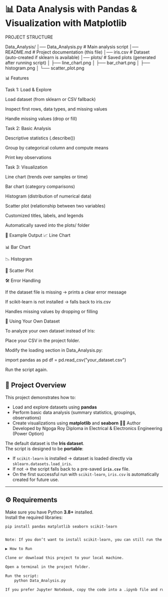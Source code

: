 # 📊 Data Analysis with Pandas & Visualization with Matplotlib

PROJECT STRUCTURE

Data_Analysis/
│── Data_Analysis.py      # Main analysis script
│── README.md             # Project documentation (this file)
│── iris.csv              # Dataset (auto-created if sklearn is available)
│── plots/                # Saved plots (generated after running script)
│    ├── line_chart.png
│    ├── bar_chart.png
│    ├── histogram.png
│    └── scatter_plot.png

📊 Features

Task 1: Load & Explore

Load dataset (from sklearn or CSV fallback)

Inspect first rows, data types, and missing values

Handle missing values (drop or fill)

Task 2: Basic Analysis

Descriptive statistics (.describe())

Group by categorical column and compute means

Print key observations

Task 3: Visualization

Line chart (trends over samples or time)

Bar chart (category comparisons)

Histogram (distribution of numerical data)

Scatter plot (relationship between two variables)

Customized titles, labels, and legends

Automatically saved into the plots/ folder

📌 Example Output
📈 Line Chart

📊 Bar Chart

📉 Histogram

🔵 Scatter Plot

🛠 Error Handling

If the dataset file is missing → prints a clear error message

If scikit-learn is not installed → falls back to iris.csv

Handles missing values by dropping or filling

🔄 Using Your Own Dataset

To analyze your own dataset instead of Iris:

Place your CSV in the project folder.

Modify the loading section in Data_Analysis.py:

import pandas as pd
df = pd.read_csv("your_dataset.csv")


Run the script again.


## 📌 Project Overview
This project demonstrates how to:
- Load and explore datasets using **pandas**
- Perform basic data analysis (summary statistics, groupings, observations)
- Create visualizations using **matplotlib** and **seaborn**
👨‍💻 Author
Developed by Ngoga Roy
Diploma in Electrical & Electronics Engineering (Power Option)

The default dataset is the **Iris dataset**.  
The script is designed to be **portable**:
- If `scikit-learn` is installed → dataset is loaded directly via `sklearn.datasets.load_iris`.  
- If not → the script falls back to a pre-saved **`iris.csv`** file.  
- On the first successful run with `scikit-learn`, `iris.csv` is automatically created for future use.  

---

## ⚙️ Requirements
Make sure you have Python **3.8+** installed.  
Install the required libraries:

```bash
pip install pandas matplotlib seaborn scikit-learn


Note: If you don’t want to install scikit-learn, you can still run the script using the iris.csv file included (or generated on first run).

▶️ How to Run

Clone or download this project to your local machine.

Open a terminal in the project folder.

Run the script:
    python Data_Analysis.py

If you prefer Jupyter Notebook, copy the code into a .ipynb file and run each cell step by step.



